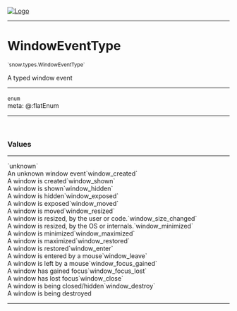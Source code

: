 
[![Logo](../../../images/logo.png)](../../../api/index.html)

---



<h1>WindowEventType</h1>
<small>`snow.types.WindowEventType`</small>

A typed window event

---

`enum`
<span class="meta">
<br/>meta: @:flatEnum
</span>


---

&nbsp;
&nbsp;

<h3>Values</h3> <hr/><span class="member signature apipage">`unknown`<br/> </span>
        <span class="small_desc_flat">An unknown window event</span><span class="member signature apipage">`window_created`<br/> </span>
        <span class="small_desc_flat">A window is created</span><span class="member signature apipage">`window_shown`<br/> </span>
        <span class="small_desc_flat">A window is shown</span><span class="member signature apipage">`window_hidden`<br/> </span>
        <span class="small_desc_flat">A window is hidden</span><span class="member signature apipage">`window_exposed`<br/> </span>
        <span class="small_desc_flat">A window is exposed</span><span class="member signature apipage">`window_moved`<br/> </span>
        <span class="small_desc_flat">A window is moved</span><span class="member signature apipage">`window_resized`<br/> </span>
        <span class="small_desc_flat">A window is resized, by the user or code.</span><span class="member signature apipage">`window_size_changed`<br/> </span>
        <span class="small_desc_flat">A window is resized, by the OS or internals.</span><span class="member signature apipage">`window_minimized`<br/> </span>
        <span class="small_desc_flat">A window is minimized</span><span class="member signature apipage">`window_maximized`<br/> </span>
        <span class="small_desc_flat">A window is maximized</span><span class="member signature apipage">`window_restored`<br/> </span>
        <span class="small_desc_flat">A window is restored</span><span class="member signature apipage">`window_enter`<br/> </span>
        <span class="small_desc_flat">A window is entered by a mouse</span><span class="member signature apipage">`window_leave`<br/> </span>
        <span class="small_desc_flat">A window is left by a mouse</span><span class="member signature apipage">`window_focus_gained`<br/> </span>
        <span class="small_desc_flat">A window has gained focus</span><span class="member signature apipage">`window_focus_lost`<br/> </span>
        <span class="small_desc_flat">A window has lost focus</span><span class="member signature apipage">`window_close`<br/> </span>
        <span class="small_desc_flat">A window is being closed/hidden</span><span class="member signature apipage">`window_destroy`<br/> </span>
        <span class="small_desc_flat">A window is being destroyed</span>







---

&nbsp;
&nbsp;
&nbsp;
&nbsp;

